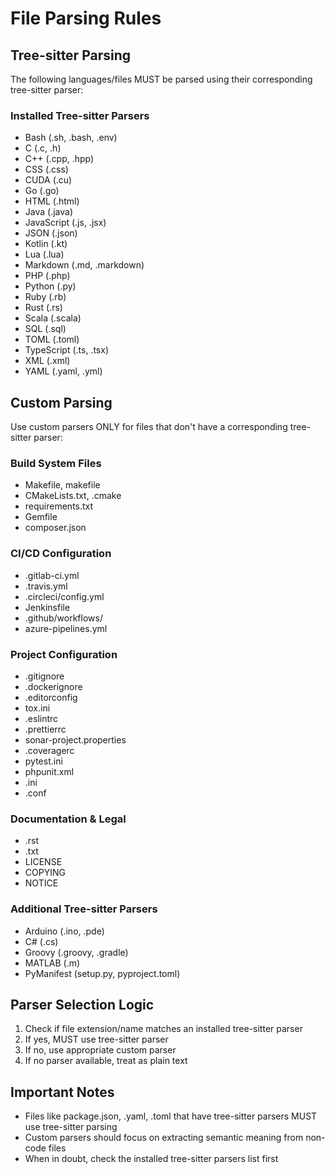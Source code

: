 # File Parsing Rules

## Tree-sitter Parsing

The following languages/files MUST be parsed using their corresponding tree-sitter parser:

### Installed Tree-sitter Parsers

- Bash (.sh, .bash, .env)
- C (.c, .h)
- C++ (.cpp, .hpp)
- CSS (.css)
- CUDA (.cu)
- Go (.go)
- HTML (.html)
- Java (.java)
- JavaScript (.js, .jsx)
- JSON (.json)
- Kotlin (.kt)
- Lua (.lua)
- Markdown (.md, .markdown)
- PHP (.php)
- Python (.py)
- Ruby (.rb)
- Rust (.rs)
- Scala (.scala)
- SQL (.sql)
- TOML (.toml)
- TypeScript (.ts, .tsx)
- XML (.xml)
- YAML (.yaml, .yml)

## Custom Parsing

Use custom parsers ONLY for files that don't have a corresponding tree-sitter parser:

### Build System Files

- Makefile, makefile
- CMakeLists.txt, .cmake
- requirements.txt
- Gemfile
- composer.json

### CI/CD Configuration

- .gitlab-ci.yml
- .travis.yml
- .circleci/config.yml
- Jenkinsfile
- .github/workflows/
- azure-pipelines.yml

### Project Configuration

- .gitignore
- .dockerignore
- .editorconfig
- tox.ini
- .eslintrc
- .prettierrc
- sonar-project.properties
- .coveragerc
- pytest.ini
- phpunit.xml
- .ini
- .conf

### Documentation & Legal

- .rst
- .txt
- LICENSE
- COPYING
- NOTICE

### Additional Tree-sitter Parsers

- Arduino (.ino, .pde)
- C# (.cs)
- Groovy (.groovy, .gradle)
- MATLAB (.m)
- PyManifest (setup.py, pyproject.toml)

## Parser Selection Logic

1. Check if file extension/name matches an installed tree-sitter parser
2. If yes, MUST use tree-sitter parser
3. If no, use appropriate custom parser
4. If no parser available, treat as plain text

## Important Notes

- Files like package.json, .yaml, .toml that have tree-sitter parsers MUST use tree-sitter parsing
- Custom parsers should focus on extracting semantic meaning from non-code files
- When in doubt, check the installed tree-sitter parsers list first
